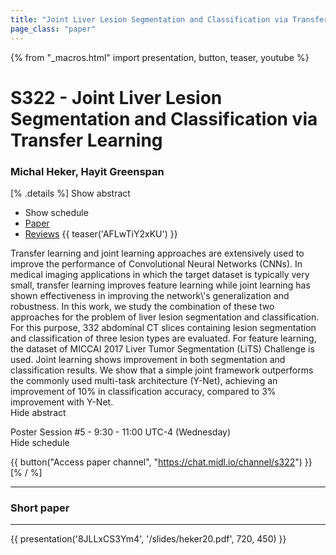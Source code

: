 ```yaml
---
title: "Joint Liver Lesion Segmentation and Classification via Transfer Learning"
page_class: "paper"
---
```


{% from "_macros.html" import presentation, button, teaser, youtube %}

# S322 - Joint Liver Lesion Segmentation and Classification via Transfer Learning

### Michal Heker, Hayit Greenspan

[% .details %]
<a class="toggle_visibility" data-selector=".abstract" data-level="3">Show abstract</a>
- <a class="toggle_visibility" data-selector=".schedule" data-level="3">Show schedule</a>
- <a href="https://openreview.net/pdf?id=8gSjgXg5U">Paper</a>
- <a href="https://openreview.net/forum?id=8gSjgXg5U">Reviews</a>
{{ teaser('AFLwTiY2xKU') }}

<p>
    <span class="abstract">
        Transfer learning and joint learning approaches are extensively used to improve the performance of Convolutional Neural Networks (CNNs). In medical imaging applications in which the target dataset is typically very small, transfer learning improves feature learning while joint learning has shown effectiveness in improving the network\'s generalization and robustness. In this work, we study the combination of these two approaches for the problem of liver lesion segmentation and classification.      For this purpose, 332 abdominal CT slices containing lesion segmentation and classification of three lesion types are evaluated. For feature learning, the dataset of MICCAI 2017 Liver Tumor Segmentation (LiTS) Challenge is used.      Joint learning shows improvement in both segmentation and classification results.      We show that a simple joint framework outperforms the commonly used multi-task architecture (Y-Net), achieving an improvement of 10% in classification accuracy, compared to 3% improvement with Y-Net.
        <br>
        <span class="actions"><a class="toggle_visibility" data-level="2">Hide abstract</a></span>
    </span>
</p>

<p>
    <span class="schedule">
        Poster Session #5  - 9:30 - 11:00 UTC-4 (Wednesday)
        <br>
        <span class="actions"><a class="toggle_visibility" data-level="2">Hide schedule</a></span>
    </span>
</p>

{{ button("Access paper channel", "https://chat.midl.io/channel/s322") }}
[% / %]

---


### Short paper

---

{{ presentation('8JLLxCS3Ym4', '/slides/heker20.pdf', 720, 450) }}